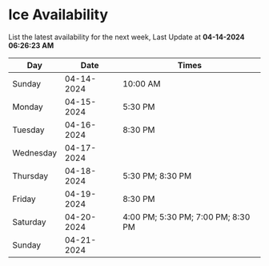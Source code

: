 # Ice Availability

List the latest availability for the next week, Last Update at **04-14-2024 06:26:23 AM**

| Day         | Date        | Times       |
| ----------- | ----------- | ----------- |
|Sunday|04-14-2024|10:00 AM|
|Monday|04-15-2024|5:30 PM|
|Tuesday|04-16-2024|8:30 PM|
|Wednesday|04-17-2024||
|Thursday|04-18-2024|5:30 PM; 8:30 PM|
|Friday|04-19-2024|8:30 PM|
|Saturday|04-20-2024|4:00 PM; 5:30 PM; 7:00 PM; 8:30 PM|
|Sunday|04-21-2024||
